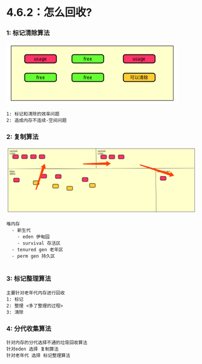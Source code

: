 # 4.6.2：怎么回收?

### 1: 标记清除算法

![image-20190318165116138](image-20190318165116138.png)

```
1: 标记和清除的效率问题
2: 造成内存不连续-空间问题
```

### 2: 复制算法

![image-20190318170933270](image-20190318170933270.png)

```
堆内存
  - 新生代
    - eden 伊甸园
    - survival 存活区
  - tenured gen 老年区
  - perm gen 持久区
 
```



### 3: 标记整理算法

```
主要针对老年代内存进行回收
1: 标记
2: 整理 <多了整理的过程>
3: 清除
```



### 4: 分代收集算法

```
针对内存的分代选择不通的垃圾回收算法
针对eden 选择 复制算法
针对老年代 选择 标记整理算法
```




